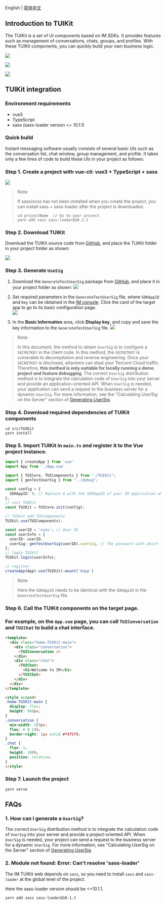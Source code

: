 English | [简体中文](./readme.md)

## Introduction to TUIKit

The TUIKit is a set of UI components based on IM SDKs. It provides features such as management of conversations, chats, groups, and profiles. With these TUIKit components, you can quickly build your own business logic.

![](https://web.sdk.qcloud.com/im/demo/TUIkit/document-image/component1.png)

![](https://web.sdk.qcloud.com/im/demo/TUIkit/document-image/component2.png)

![](https://web.sdk.qcloud.com/im/demo/TUIkit/document-image/component3.png)

## TUIKit integration

### Environment requirements

- vue3
- TypeScript
- sass (sass-loader version <= 10.1.1)

### Quick build

Instant messaging software usually consists of several basic UIs such as the conversation list, chat window, group management, and profile. It takes only a few lines of code to build these UIs in your project as follows:

### Step 1. Create a project with vue-cli: vue3 + TypeScript + sass

![](https://web.sdk.qcloud.com/im/demo/TUIkit/document-image/createProject.png)

> Note:
> 
> If sass/scss has not been installed when you create the project, you can install sass + sass-loader after the project is downloaded.
> 
> ```shell
> cd projectName  // Go to your project
> yarn add sass sass-loader@10.1.1
> ```

### Step 2. Download TUIKit

Download the TUIKit source code from [GitHub](https://github.com/tencentyun/TIMSDK/tree/master/Web), and place the TUIKit folder in your project folder as shown:

![](https://web.sdk.qcloud.com/im/demo/TUIkit/document-image/integrate.png)

### Step 3. Generate `UseSig`

1. Download the `GenerateTestUserSig` package from [GitHub](https://github.com/tencentyun/TIMSDK/tree/master/Web/Demo), and place it in your project folder as shown: 
    ![](https://web.sdk.qcloud.com/im/demo/TUIkit/document-image/userSig-catalogue.png)

2. Set required parameters in the `GenerateTestUserSig` file, where `SDKAppID` and `Key` can be obtained in the [IM console](https://console.cloud.tencent.com/im). Click the card of the target app to go to its basic configuration page.  
   [![](https://qcloudimg.tencent-cloud.cn/raw/e435332cda8d9ec7fea21bd95f7a0cba.png)](https://camo.githubusercontent.com/20575292024f27b76db87d6688e57f16d38b579b249054466668b596975dd30e/68747470733a2f2f71636c6f7564696d672e74656e63656e742d636c6f75642e636e2f7261772f65343335333332636461386439656337666561323162643935663761306362612e706e67)

3. In the **Basic Information** area, click **Display key**, and copy and save the key information to the `GenerateTestUserSig` file. 
   [![](https://main.qcloudimg.com/raw/e7f6270bcbc68c51595371bd48c40af7.png)](https://camo.githubusercontent.com/d3e2ecc55db7a3c14ba0ba84c7cb92e18618028006c6f7fa304ba5ef01f0b6be/68747470733a2f2f6d61696e2e71636c6f7564696d672e636f6d2f7261772f65376636323730626362633638633531353935333731626434386334306166372e706e67)

> Note:
> 
> In this document, the method to obtain `UserSig` is to configure a `SECRETKEY` in the client code. In this method, the `SECRETKEY` is vulnerable to decompilation and reverse engineering. Once your `SECRETKEY` is disclosed, attackers can steal your Tencent Cloud traffic. Therefore, **this method is only suitable for locally running a demo project and feature debugging**. The correct `UserSig` distribution method is to integrate the calculation code of `UserSig` into your server and provide an application-oriented API. When `UserSig` is needed, your application can send a request to the business server for a dynamic `UserSig`. For more information, see the "Calculating UserSig on the Server" section of [Generating UserSig](https://cloud.tencent.com/document/product/269/32688#GeneratingdynamicUserSig).

### Step 4. Download required dependencies of TUIKit components

```shell
cd src/TUIKit
yarn install
```

### Step 5. Import TUIKit in `main.ts` and register it to the Vue project instance.

```typescript
import { createApp } from 'vue'
import App from './App.vue'

import { TUICore, TUIComponents } from "./TUIKit";
import { genTestUserSig } from "../debug";

const config = {
  SDKAppID: 0, // Replace 0 with the SDKAppID of your IM application when connecting. Value type: Number
};
// init TUIKit
const TUIKit = TUICore.init(config);

// TUIKit add TUIComponents
TUIKit.use(TUIComponents);

const userID = 'xxxx'; // User ID
const userInfo = {
  userID: userID,
  userSig: genTestUserSig(userID).userSig, // The password with which the user logs in to IM. It is the ciphertext generated by encrypting information such as userID.For the detailed generation method, see Generating UserSig
};
// login TUIKit
TUIKit.login(userInfo);

// register
createApp(App).use(TUIKit).mount('#app')
```

> Note:
> 
> Here the `SDKAppID` needs to be identical with the `SDKAppID` in the `GenerateTestUserSig` file.

### Step 6. Call the TUIKit components on the target page.

### For example, on the `App.vue` page, you can call `TUIConversation` and `TUIChat` to build a chat interface.

```html
<template>
  <div class="home-TUIKit-main">
    <div class="conversation">
      <TUIConversation />
    </div>
    <div class="chat">
      <TUIChat>
        <h1>Welcome to IM</h1>
      </TUIChat>
    </div>
  </div>
</template>

<style scoped>
.home-TUIKit-main {
  display: flex;
  height: 800px;
}
.conversation {
  min-width: 285px;
  flex: 0 0 24%;
  border-right: 1px solid #f4f5f9;
}
.chat {
  flex: 1;
  height: 100%;
  position: relative;
}
</style>
```

### Step 7. Launch the project

```shell
yarn serve
```

## FAQs

### 1. How can I generate a `UserSig`?

The correct `UserSig` distribution method is to integrate the calculation code of `UserSig` into your server and provide a project-oriented API. When `UserSig` is needed, your project can send a request to the business server for a dynamic `UserSig`. For more information, see "Calculating UserSig on the Server" section of [Generating UserSig](https://cloud.tencent.com/document/product/269/32688#GeneratingdynamicUserSig).

### 2. Module not found: Error: Can't resolve 'sass-loader'

The IM TUIKit web depends on `sass`, so you need to install `sass` and `sass-loader` at the global level of the project.

Here the sass-loader version should be <=10.1.1.

```shell
yarn add sass sass-loader@10.1.1
```
